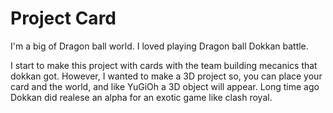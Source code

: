 # Project Card

I'm a big of Dragon ball world. I loved playing Dragon ball Dokkan battle.

I start to make this project with cards with the team building mecanics that dokkan got.
However, I wanted to make a 3D project so, you can place your card and the world, and like YuGiOh a 3D object will appear.
Long time ago Dokkan did realese an alpha for an exotic game like clash royal.


